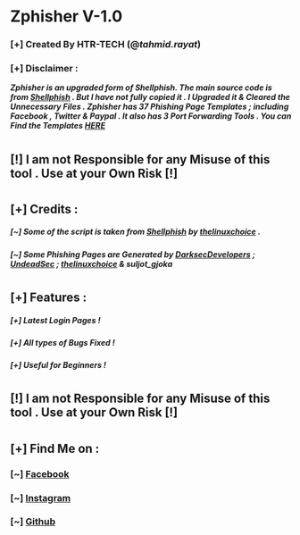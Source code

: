 # Zphisher V-1.0
### [+] Created By HTR-TECH (@***tahmid.rayat***)
### [+] Disclaimer :
***Zphisher is an upgraded form of Shellphish. The main source code is from [**Shellphish**](https://github.com/thelinuxchoice/shellphish) . But I have not fully copied it . I Upgraded it & Cleared the Unnecessary Files . Zphisher has **37** ***Phishing Page Templates*** ; including **Facebook** , **Twitter** & **Paypal** . It also has 3 Port Forwarding Tools . You can Find the Templates [HERE](/websites/Pages.md)***
#
## **[!] I am not Responsible for any Misuse of this tool . Use at your Own Risk [!]**
#
## [+] Credits :
##### [~] Some of the script is taken from [**Shellphish**](https://github.com/thelinuxchoice/shellphish/) by [**thelinuxchoice**](https://github.com/thelinuxchoice/) .
##### [~] Some Phishing Pages are Generated by [***DarksecDevelopers***](https;//github.com/DarksecDevelopers/) ; [***UndeadSec***](https;//github.com/UndeadSec/) ; [***thelinuxchoice***](https;//github.com/thelinuxchoice/) & suljot_gjoka
#
## [+] Features :
##### [+] Latest Login Pages !
##### [+] All types of Bugs Fixed !
##### [+] Useful for Beginners !
#
## **[!] I am not Responsible for any Misuse of this tool . Use at your Own Risk [!]**
#
## [+] Find Me on :
### [~] [Facebook](https://facebook.com/tahmid.rayat.official/)
### [~] [Instagram](https://instagram.com/tahmid.rayat/)
### [~] [Github](https://github.com/htr-tech/)
